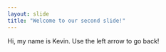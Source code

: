 ```yaml
---
layout: slide
title: "Welcome to our second slide!"
---
```

Hi, my name is Kevin.
Use the left arrow to go back!
